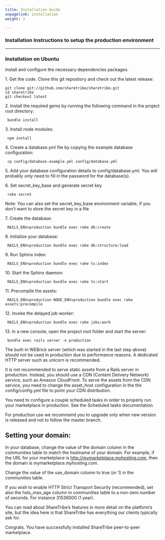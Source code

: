 ```yaml
---
title: Installation Guide
onpagelink: installation
weight: 3

---
```


### Installation Instructions to setup the production environment
-----------------------------------------------------------------

### Installation on Ubuntu

Install and configure the necessary dependencies packages.

1\. Get the code. Clone this git repository and check out the latest release:

    git clone git://github.com/sharetribe/sharetribe.git
    cd sharetribe
    git checkout latest

2\. Install the required gems by running the following command in the project root directory:

     bundle install 

3\. Install node modules:

     npm install 

4\. Create a database.yml file by copying the example database configuration:

     cp config/database.example.yml config/database.yml 

5\. Add your database configuration details to config/database.yml. You will probably only need to fill in the password for the database(s).

6\. Set secret\_key\_base and generate secret key

     rake secret 

Note: You can also set the secret\_key\_base environment variable, if you don't want to store the secret key in a file

7\. Create the database:

     RAILS_ENV=production bundle exec rake db:create 

8\. Initialize your database:

     RAILS_ENV=production bundle exec rake db:structure:load 

9\. Run Sphinx index:

     RAILS_ENV=production bundle exec rake ts:index 

10\. Start the Sphinx daemon:

     RAILS_ENV=production bundle exec rake ts:start 

11\. Precompile the assets:

     RAILS_ENV=production NODE_ENV=production bundle exec rake assets:precompile 

12\. Invoke the delayed job worker:

     RAILS_ENV=production bundle exec rake jobs:work 

13\. In a new console, open the project root folder and start the server:

     bundle exec rails server -e production 

The built-in WEBrick server (which was started in the last step above) should not be used in production due to performance reasons. A dedicated HTTP server such as unicorn is recommended.

It is not recommended to serve static assets from a Rails server in production. Instead, you should use a CDN (Content Delivery Network) service, such as Amazon CloudFront. To serve the assets from the CDN service, you need to change the asset\_host configuration in the the config/config.yml file to point your CDN distribution.

You need to configure a couple scheduled tasks in order to properly run your marketplace in production. See the Scheduled tasks documentation.

For production use we recommend you to upgrade only when new version is released and not to follow the master branch.

**Setting your domain:**
------------------------

In your database, change the value of the domain column in the communities table to match the hostname of your domain. For example, if the URL for your marketplace is http://mymarketplace.myhosting.com, then the domain is mymarketplace.myhosting.com.

Change the value of the use\_domain column to true (or 1) in the communities table.

If you wish to enable HTTP Strict Transport Security (recommended), set also the hsts\_max\_age column in communities table to a non-zero number of seconds. For instance 31536000 (1 year).

You can read about ShareTribe’s features in more detail on the platform’s site, but the idea here is that ShareTribe has everything our clients typically ask for.

Congrats. You have successfully installed ShareTribe peer-to-peer marketplace.
